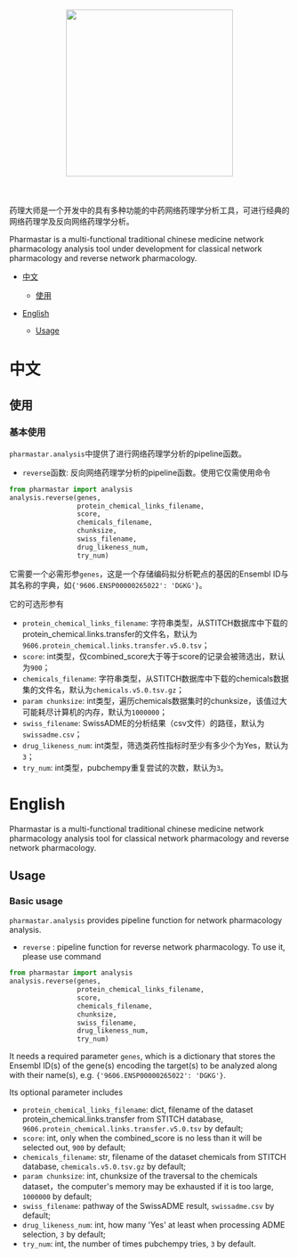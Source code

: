 <h1 align="center">
<img src="https://github.com/Eliseo1122/pharmastar/blob/main/%E8%8D%AF%E7%90%86%E5%A4%A7%E5%B8%88.svg" width="300">
</h1><br>

药理大师是一个开发中的具有多种功能的中药网络药理学分析工具，可进行经典的网络药理学及反向网络药理学分析。

Pharmastar is a multi-functional traditional chinese medicine network pharmacology analysis tool under development for classical network pharmacology and reverse network pharmacology.

<!-- toc -->

- [中文](#中文)
  - [使用](#使用)
  
- [English](#english)
  - [Usage](#usage)
  
<!-- tocstop -->

# 中文

## 使用

### 基本使用

`pharmastar.analysis`中提供了进行网络药理学分析的pipeline函数。

- `reverse`函数: 反向网络药理学分析的pipeline函数。使用它仅需使用命令

```python
from pharmastar import analysis
analysis.reverse(genes,
                 protein_chemical_links_filename,
                 score,
                 chemicals_filename,
                 chunksize,
                 swiss_filename,
                 drug_likeness_num,
                 try_num)
```

它需要一个必需形参`genes`，这是一个存储编码拟分析靶点的基因的Ensembl ID与其名称的字典，如`{'9606.ENSP00000265022': 'DGKG'}`。

它的可选形参有
- `protein_chemical_links_filename`: 字符串类型，从STITCH数据库中下载的protein_chemical.links.transfer的文件名，默认为`9606.protein_chemical.links.transfer.v5.0.tsv`；
- `score`: int类型，仅combined_score大于等于score的记录会被筛选出，默认为`900`；
- `chemicals_filename`: 字符串类型，从STITCH数据库中下载的chemicals数据集的文件名，默认为`chemicals.v5.0.tsv.gz`；
- `param chunksize`: int类型，遍历chemicals数据集时的chunksize，该值过大可能耗尽计算机的内存，默认为`1000000`；
- `swiss_filename`: SwissADME的分析结果（csv文件）的路径，默认为`swissadme.csv`；
- `drug_likeness_num`: int类型，筛选类药性指标时至少有多少个为Yes，默认为`3`；
- `try_num`: int类型，pubchempy重复尝试的次数，默认为`3`。

# English
Pharmastar is a multi-functional traditional chinese medicine network pharmacology analysis tool for classical network pharmacology and reverse network pharmacology.

## Usage

### Basic usage

`pharmastar.analysis` provides pipeline function for network pharmacology analysis.

- `reverse` : pipeline function for reverse network pharmacology. To use it, please use command

```python
from pharmastar import analysis
analysis.reverse(genes,
                 protein_chemical_links_filename,
                 score,
                 chemicals_filename,
                 chunksize,
                 swiss_filename,
                 drug_likeness_num,
                 try_num)
```

It needs a required parameter `genes`, which is a dictionary that stores the Ensembl ID(s) of the gene(s) encoding the target(s) to be analyzed along with their name(s), e.g. `{'9606.ENSP00000265022': 'DGKG'}`.

Its optional parameter includes
- `protein_chemical_links_filename`: dict, filename of the dataset protein_chemical.links.transfer from STITCH database, `9606.protein_chemical.links.transfer.v5.0.tsv` by default;
- `score`: int, only when the combined_score is no less than it will be selected out, `900` by default;
- `chemicals_filename`: str, filename of the dataset chemicals from STITCH database, `chemicals.v5.0.tsv.gz` by default;
- `param chunksize`: int, chunksize of the traversal to the chemicals dataset，the computer's memory may be exhausted if it is too large, `1000000` by default;
- `swiss_filename`: pathway of the SwissADME result, `swissadme.csv` by default;
- `drug_likeness_num`: int, how many 'Yes' at least when processing ADME selection, `3` by default;
- `try_num`: int, the number of times pubchempy tries, `3` by default.
